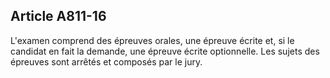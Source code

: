 Article A811-16
----
L'examen comprend des épreuves orales, une épreuve écrite et, si le candidat en
fait la demande, une épreuve écrite optionnelle. Les sujets des épreuves sont
arrêtés et composés par le jury.
